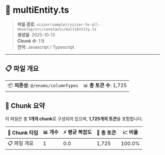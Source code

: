 # 📄 multiEntity.ts

> **파일 경로**: `vizier(sample)/vizier-fe-all-develop/src/constants/multiEntity.ts`  
> **생성일**: 2025-10-13  
> **Chunk 수**: 1개  
> **언어**: Javascript / Typescript
---


## 📋 파일 개요

| | |
|--|--|
| 📦 **의존성**: `@/enums/columnTypes` | 📊 **총 토큰 수**: 1,725 |






## 🧩 Chunk 요약

이 파일은 총 **1개의 chunk**로 구성되어 있으며, **1,725개의 토큰**을 포함합니다.

| 🧩 Chunk 타입 | 📊 개수 | ⚡ 평균 복잡도 | 📝 총 토큰 | 📈 비율 |
|---------------|--------|-------------|----------|--------|
| 📋 파일 개요 | 1 | 0.0 | 1,725 | 100.0% |

